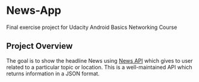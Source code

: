 # News-App
Final exercise project for Udacity Android Basics Networking Course

## Project Overview
The goal is to show the headline News using [News API](https://newsapi.org/) which gives to user related to a particular topic or location. This is a well-maintained API which returns information in a JSON format.
